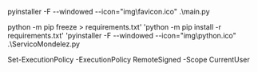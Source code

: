 pyinstaller -F --windowed --icon="img\favicon.ico" .\main.py

 python -m pip freeze > requirements.txt'
'python -m pip install -r requirements.txt'
'pyinstaller -F --windowed --icon="img\python.ico" .\ServicoMondelez.py 


 Set-ExecutionPolicy -ExecutionPolicy RemoteSigned -Scope CurrentUser